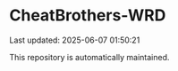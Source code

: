# CheatBrothers-WRD

Last updated: 2025-06-07 01:50:21

This repository is automatically maintained.
